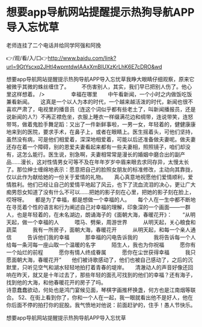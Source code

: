 # 想要app导航网站提醒提示热狗导航APP导入忘忧草
老师连挂了二个电话并给同学阿强和阿挽

👉/观/看/入/口👉http://www.baidu.com/link?url=9GtYscxq2JHtl4wpmtdwIAAxXmBlUXzKrLhK6E7cDRO&wd

想要app导航网站提醒提示热狗导航APP导入忘忧草我睁大眼睛仔细观察，原来它被微乎其微的蛛丝缠住了。
　　不伤害别人，其实，我们早已把别人伤了。他心里这样想着。
/>　　　　　幸福在哪里　　中午看新闻，一个小时之内做饭吃饭兼看新闻。　　这真是一个以人为本的时代，一个越来越活泼的时代，新闻也很不喜欢严肃了，电视里的播音员（连这个词似乎都有些老土了，叫新闻播报员，还是说新闻的人?）不再正襟危坐，衣服上睡衣一样缀满花边和绸带，连说带笑，连怒带骂，做着鬼脸手舞足蹈：又出了一件新鲜事啦，一男一女，年轻着的，健健康康地来到的医院，要求手术，在鼻子上，或者在眼睛上。医生摇着头，可他们坚持，虽然没有病，可是他们相爱着，深深地相爱着，可能以后还准备做夫妻呢。做夫妻还存在着一个障碍，别的恩爱夫妻看起来都有一些夫妻相，照照镜子，咱们却没有，这怎么能行。医生说，别急啊，夫妻相常常是漫长的婚姻中磨合出的副产品……漫长，这对性情男女可等不及在年年岁岁中眉来眼去求同存异，太慢太长了。那位绅士缠绵地表示：愿意把自己的脸照女朋友的标准修改，主动向其靠拢，仅以此作为献给她的一份关于爱情的礼物。　　真心真意地祝愿他们爱情顺利，爱情胜利。他们已经让自己的爱情平地起了风云，也下了流血流泪的决心，更让广大痴男怨女知道了没有什么不可以……把她的影子刻在心里，把她的影子刻在脸上，哎呀呀。　　都是为了幸福，都是想做一个幸福的人。　　每个人在一生中都不断地在寻觅着个性的语言和行为阐述自己对幸福的理解，印象深的一个画面——一群人，也是年轻着的，在未名湖边，朗诵海子的《面朝大海，春暖花开》：　　“从明天起，做一个幸福的人　　　喂马、劈柴，周游世界　　　从明天起，关心粮食和蔬菜　　　我有一所房子，面朝大海，春暖花开　　　从明天起，和每一个亲人通信　　　告诉他们我的幸福　　　那幸福的闪电告诉我的　　　我将告诉每一个人　　　给每一条河每一座山取一个温暖的名字　　　陌生人，我也为你祝福　　　愿你有一个灿烂的前程　　　愿你有情人终成眷属　　　愿你在尘世获得幸福　　　我只愿面朝大海，春暖花开”　　他们被诗歌感动了，他们也被自己感动了，之后的沉默里，只听见空气和湖水轻轻地拍打着青春的堤岸。　　清澈动人的声音好像还回响在昨天，就又是十年过去了，那些年轻的面孔可找到的他们的幸福？还有海子，找到他的大海，和他春暖花开的房子了吗。　　　　　　　　　　　　　　　　　　　　　　　　　　　　
诗意蠢蠢欲动，何处也是鸿门宴候见面，琴棋字画推杯换盏，何方也是江南烟等联合。
		52、在街上看到你了，你和一个人在一起，我一眼就看出他不是好人，他在你后面不停的拍打你的屁股。我气愤地对他说：前面赶驴的，住手！愚人节快乐。

想要app导航网站提醒提示热狗导航APP导入忘忧草
